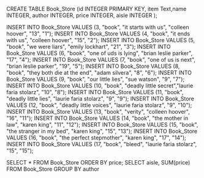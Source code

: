 CREATE TABLE Book_Store (id INTEGER PRIMARY KEY, item Text,name INTEGER, author INTEGER, price INTEGER, aisle INTEGER ); 

INSERT INTO Book_Store VALUES (3, "book", "it starts with us", "colleen hoover", "13", "1");
INSERT INTO Book_Store VALUES (4, "book", "it ends with us", "colleen hoover", "15", "2"); 
INSERT INTO Book_Store VALUES (5, "book", "we were liars", "emily lockhart", "21", "3");
INSERT INTO Book_Store VALUES (6, "book", "one of uds is lying", "brian leslie parker", "17", "4");
INSERT INTO Book_Store VALUES (7, "book", "one of us is next", "brian leslie parker", "19", "5");
INSERT INTO Book_Store VALUES (8, "book", "they both die at the end", "adam silvera", "8", "6");
INSERT INTO Book_Store VALUES (9, "book", "our little lies", "sue watson", "9", "7"); 
INSERT INTO Book_Store VALUES (10, "book", "deadly little secret","laurie faria stolarz", "10", "8");
INSERT INTO Book_Store VALUES (11, "book", "deadly little lies", "laurie faria stolarz", "9", "9"); 
INSERT INTO Book_Store VALUES (12, "book", "deadly little voices", "laurie faria stolarz", "9", "10"); 
INSERT INTO Book_Store VALUES (13, "book", "verity", "colleen hoover", "16", "11");
INSERT INTO Book_Store VALUES (14, "book", "the mother in law", "karen king", "11", "12"); 
INSERT INTO Book_Store VALUES (15, "book", "the stranger in my bed", "karen king", "15", "13"); 
INSERT INTO Book_Store VALUES (16, "book", "the perfect stepmother", "karen king", "17", "14");
INSERT INTO Book_Store VALUES (17, "book", "bleed", "laurie faria stolarz", "15", "15");

SELECT * FROM Book_Store ORDER BY price;
SELECT aisle, SUM(price) FROM Book_Store GROUP BY author
